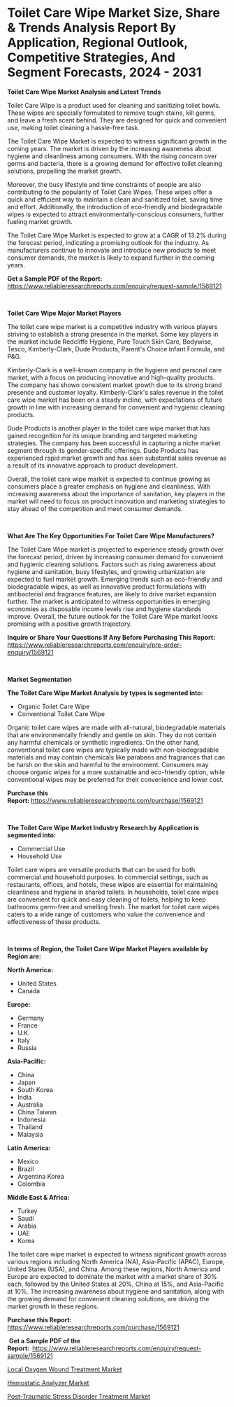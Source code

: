 <p><h1>Toilet Care Wipe Market Size, Share & Trends Analysis Report By Application, Regional Outlook, Competitive Strategies, And Segment Forecasts, 2024 - 2031</h1></p><p><strong>Toilet Care Wipe Market Analysis and Latest Trends</strong></p>
<p><p>Toilet Care Wipe is a product used for cleaning and sanitizing toilet bowls. These wipes are specially formulated to remove tough stains, kill germs, and leave a fresh scent behind. They are designed for quick and convenient use, making toilet cleaning a hassle-free task.</p><p>The Toilet Care Wipe Market is expected to witness significant growth in the coming years. The market is driven by the increasing awareness about hygiene and cleanliness among consumers. With the rising concern over germs and bacteria, there is a growing demand for effective toilet cleaning solutions, propelling the market growth.</p><p>Moreover, the busy lifestyle and time constraints of people are also contributing to the popularity of Toilet Care Wipes. These wipes offer a quick and efficient way to maintain a clean and sanitized toilet, saving time and effort. Additionally, the introduction of eco-friendly and biodegradable wipes is expected to attract environmentally-conscious consumers, further fueling market growth.</p><p>The Toilet Care Wipe Market is expected to grow at a CAGR of 13.2% during the forecast period, indicating a promising outlook for the industry. As manufacturers continue to innovate and introduce new products to meet consumer demands, the market is likely to expand further in the coming years.</p></p>
<p><strong>Get a Sample PDF of the Report:&nbsp;</strong> <a href="https://www.reliableresearchreports.com/enquiry/request-sample/1569121">https://www.reliableresearchreports.com/enquiry/request-sample/1569121</a></p>
<p>&nbsp;</p>
<p><strong>Toilet Care Wipe Major Market Players</strong></p>
<p><p>The toilet care wipe market is a competitive industry with various players striving to establish a strong presence in the market. Some key players in the market include Redcliffe Hygiene, Pure Touch Skin Care, Bodywise, Tesco, Kimberly-Clark, Dude Products, Parent's Choice Infant Formula, and P&G.</p><p>Kimberly-Clark is a well-known company in the hygiene and personal care market, with a focus on producing innovative and high-quality products. The company has shown consistent market growth due to its strong brand presence and customer loyalty. Kimberly-Clark's sales revenue in the toilet care wipe market has been on a steady incline, with expectations of future growth in line with increasing demand for convenient and hygienic cleaning products.</p><p>Dude Products is another player in the toilet care wipe market that has gained recognition for its unique branding and targeted marketing strategies. The company has been successful in capturing a niche market segment through its gender-specific offerings. Dude Products has experienced rapid market growth and has seen substantial sales revenue as a result of its innovative approach to product development.</p><p>Overall, the toilet care wipe market is expected to continue growing as consumers place a greater emphasis on hygiene and cleanliness. With increasing awareness about the importance of sanitation, key players in the market will need to focus on product innovation and marketing strategies to stay ahead of the competition and meet consumer demands.</p></p>
<p>&nbsp;</p>
<p><strong>What Are The Key Opportunities For Toilet Care Wipe Manufacturers?</strong></p>
<p><p>The Toilet Care Wipe market is projected to experience steady growth over the forecast period, driven by increasing consumer demand for convenient and hygienic cleaning solutions. Factors such as rising awareness about hygiene and sanitation, busy lifestyles, and growing urbanization are expected to fuel market growth. Emerging trends such as eco-friendly and biodegradable wipes, as well as innovative product formulations with antibacterial and fragrance features, are likely to drive market expansion further. The market is anticipated to witness opportunities in emerging economies as disposable income levels rise and hygiene standards improve. Overall, the future outlook for the Toilet Care Wipe market looks promising with a positive growth trajectory.</p></p>
<p><strong>Inquire or Share Your Questions If Any Before Purchasing This Report:</strong> <a href="https://www.reliableresearchreports.com/enquiry/pre-order-enquiry/1569121">https://www.reliableresearchreports.com/enquiry/pre-order-enquiry/1569121</a></p>
<p>&nbsp;</p>
<p><strong>Market Segmentation</strong></p>
<p><strong>The Toilet Care Wipe Market Analysis by types is segmented into:</strong></p>
<p><ul><li>Organic Toilet Care Wipe</li><li>Conventional Toilet Care Wipe</li></ul></p>
<p><p>Organic toilet care wipes are made with all-natural, biodegradable materials that are environmentally friendly and gentle on skin. They do not contain any harmful chemicals or synthetic ingredients. On the other hand, conventional toilet care wipes are typically made with non-biodegradable materials and may contain chemicals like parabens and fragrances that can be harsh on the skin and harmful to the environment. Consumers may choose organic wipes for a more sustainable and eco-friendly option, while conventional wipes may be preferred for their convenience and lower cost.</p></p>
<p><strong>Purchase this Report:&nbsp;</strong><a href="https://www.reliableresearchreports.com/purchase/1569121">https://www.reliableresearchreports.com/purchase/1569121</a></p>
<p>&nbsp;</p>
<p><strong>The Toilet Care Wipe Market Industry Research by Application is segmented into:</strong></p>
<p><ul><li>Commercial Use</li><li>Household Use</li></ul></p>
<p><p>Toilet care wipes are versatile products that can be used for both commercial and household purposes. In commercial settings, such as restaurants, offices, and hotels, these wipes are essential for maintaining cleanliness and hygiene in shared toilets. In households, toilet care wipes are convenient for quick and easy cleaning of toilets, helping to keep bathrooms germ-free and smelling fresh. The market for toilet care wipes caters to a wide range of customers who value the convenience and effectiveness of these products.</p></p>
<p>&nbsp;</p>
<p><strong>In terms of Region, the Toilet Care Wipe Market Players available by Region are:</strong></p>
<p>
    <p> <strong> North America: </strong>
        <ul>
            <li>United States</li>
            <li>Canada</li>
        </ul>
        </p> 
    <p> <strong> Europe: </strong>
        <ul>
            <li>Germany</li>
            <li>France</li>
            <li>U.K.</li>
            <li>Italy</li>
            <li>Russia</li>
        </ul>
        </p> 
    <p> <strong> Asia-Pacific: </strong>
        <ul>
            <li>China</li>
            <li>Japan</li>
            <li>South Korea</li>
            <li>India</li>
            <li>Australia</li>
            <li>China Taiwan</li>
            <li>Indonesia</li>
            <li>Thailand</li>
            <li>Malaysia</li>
        </ul>
        </p> 
    <p> <strong> Latin America: </strong>
        <ul>
            <li>Mexico</li>
            <li>Brazil</li>
            <li>Argentina Korea</li>
            <li>Colombia</li>
        </ul>
        </p> 
    <p> <strong> Middle East & Africa: </strong>
        <ul>
            <li>Turkey</li>
            <li>Saudi</li>
            <li>Arabia</li>
            <li>UAE</li>
            <li>Korea</li>
        </ul>
    </p>
    </p>
<p><p>The toilet care wipe market is expected to witness significant growth across various regions including North America (NA), Asia-Pacific (APAC), Europe, United States (USA), and China. Among these regions, North America and Europe are expected to dominate the market with a market share of 30% each, followed by the United States at 20%, China at 15%, and Asia-Pacific at 10%. The increasing awareness about hygiene and sanitation, along with the growing demand for convenient cleaning solutions, are driving the market growth in these regions.</p></p>
<p><strong>Purchase this Report: </strong><a href="https://www.reliableresearchreports.com/purchase/1569121">https://www.reliableresearchreports.com/purchase/1569121</a></p>
<p>&nbsp;<strong>Get a Sample PDF of the Report:&nbsp;&nbsp;</strong><a href="https://www.reliableresearchreports.com/enquiry/request-sample/1569121">https://www.reliableresearchreports.com/enquiry/request-sample/1569121</a></p>
<p><strong></strong></p>
<p><p><a href="https://github.com/josesg55/Market-Research-Report-List-1/blob/main/local-oxygen-wound-treatment-market.md">Local Oxygen Wound Treatment Market</a></p><p><a href="https://github.com/indrystar/Market-Research-Report-List-2/blob/main/hemostatic-analyzer-market.md">Hemostatic Analyzer Market</a></p><p><a href="https://github.com/mancsybtousav/Market-Research-Report-List-1/blob/main/post-traumatic-stress-disorder-treatment-market.md">Post-Traumatic Stress Disorder Treatment Market</a></p></p>